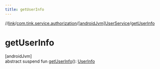 ```yaml
---
title: getUserInfo
---
```

//[link](../../../index.html)/[com.tink.service.authorization](../index.html)/[[androidJvm]UserService](index.html)/[getUserInfo](get-user-info.html)



# getUserInfo



[androidJvm]\
abstract suspend fun [getUserInfo](get-user-info.html)(): [UserInfo](../../com.tink.model.user/[android-jvm]-user-info/index.html)




